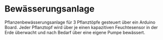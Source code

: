 # Bewässerungsanlage

Pflanzenbewässerungsanlage für 3 Pflanztöpfe gesteuert über ein Arduino Board. Jeder Pflanztopf wird über je einen kapazitiven Feuchtesensor in der Erde überwacht und nach Bedarf über eine eigene Pumpe bewässert.
